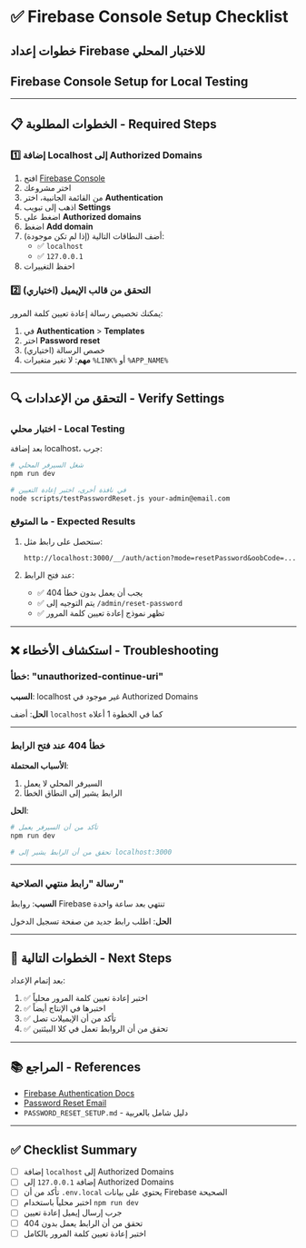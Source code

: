 # ✅ Firebase Console Setup Checklist

## خطوات إعداد Firebase للاختبار المحلي
## Firebase Console Setup for Local Testing

---

## 📋 الخطوات المطلوبة - Required Steps

### 1️⃣ إضافة Localhost إلى Authorized Domains

1. افتح [Firebase Console](https://console.firebase.google.com)
2. اختر مشروعك
3. من القائمة الجانبية، اختر **Authentication**
4. اذهب إلى تبويب **Settings**
5. اضغط على **Authorized domains**
6. اضغط **Add domain**
7. أضف النطاقات التالية (إذا لم تكن موجودة):
   - ✅ `localhost`
   - ✅ `127.0.0.1`
8. احفظ التغييرات

### 2️⃣ التحقق من قالب الإيميل (اختياري)

يمكنك تخصيص رسالة إعادة تعيين كلمة المرور:

1. في **Authentication** > **Templates**
2. اختر **Password reset**
3. خصص الرسالة (اختياري)
4. **مهم**: لا تغير متغيرات `%LINK%` أو `%APP_NAME%`

---

## 🔍 التحقق من الإعدادات - Verify Settings

### اختبار محلي - Local Testing

بعد إضافة localhost، جرب:

```bash
# شغل السيرفر المحلي
npm run dev

# في نافذة أخرى، اختبر إعادة التعيين
node scripts/testPasswordReset.js your-admin@email.com
```

### ما المتوقع - Expected Results

1. ستحصل على رابط مثل:
   ```
   http://localhost:3000/__/auth/action?mode=resetPassword&oobCode=...
   ```

2. عند فتح الرابط:
   - ✅ يجب أن يعمل بدون خطأ 404
   - ✅ يتم التوجيه إلى `/admin/reset-password`
   - ✅ تظهر نموذج إعادة تعيين كلمة المرور

---

## ❌ استكشاف الأخطاء - Troubleshooting

### خطأ: "unauthorized-continue-uri"

**السبب**: localhost غير موجود في Authorized Domains

**الحل**: أضف `localhost` كما في الخطوة 1 أعلاه

---

### خطأ 404 عند فتح الرابط

**الأسباب المحتملة**:
1. السيرفر المحلي لا يعمل
2. الرابط يشير إلى النطاق الخطأ

**الحل**:
```bash
# تأكد من أن السيرفر يعمل
npm run dev

# تحقق من أن الرابط يشير إلى localhost:3000
```

---

### رسالة "رابط منتهي الصلاحية"

**السبب**: روابط Firebase تنتهي بعد ساعة واحدة

**الحل**: اطلب رابط جديد من صفحة تسجيل الدخول

---

## 🎯 الخطوات التالية - Next Steps

بعد إتمام الإعداد:

1. ✅ اختبر إعادة تعيين كلمة المرور محلياً
2. ✅ اختبرها في الإنتاج أيضاً
3. ✅ تأكد من أن الإيميلات تصل
4. ✅ تحقق من أن الروابط تعمل في كلا البيئتين

---

## 📚 المراجع - References

- [Firebase Authentication Docs](https://firebase.google.com/docs/auth)
- [Password Reset Email](https://firebase.google.com/docs/auth/custom-email-handler)
- `PASSWORD_RESET_SETUP.md` - دليل شامل بالعربية

---

## ✅ Checklist Summary

- [ ] إضافة `localhost` إلى Authorized Domains
- [ ] إضافة `127.0.0.1` إلى Authorized Domains  
- [ ] تأكد من أن `.env.local` يحتوي على بيانات Firebase الصحيحة
- [ ] اختبر محلياً باستخدام `npm run dev`
- [ ] جرب إرسال إيميل إعادة تعيين
- [ ] تحقق من أن الرابط يعمل بدون 404
- [ ] اختبر إعادة تعيين كلمة المرور بالكامل
